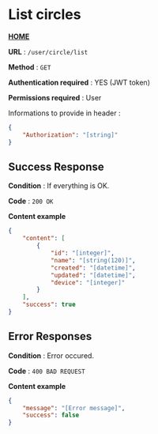 # List circles
**[HOME](../README.md)**

**URL** : `/user/circle/list`

**Method** : `GET`

**Authentication required** : YES (JWT token)

**Permissions required** : User


Informations to provide in header :

```json
{
    "Authorization": "[string]"
}
```

## Success Response

**Condition** : If everything is OK.

**Code** : `200 OK`

**Content example**

```json
{
    "content": [
        {
            "id": "[integer]",
            "name": "[string(120)]",
            "created": "[datetime]",
            "updated": "[datetime]",
            "device": "[integer]"
        }
    ],
    "success": true
}
```

## Error Responses

**Condition** : Error occured.

**Code** : `400 BAD REQUEST`

**Content example**

```json
{
    "message": "[Error message]",
    "success": false
}
```